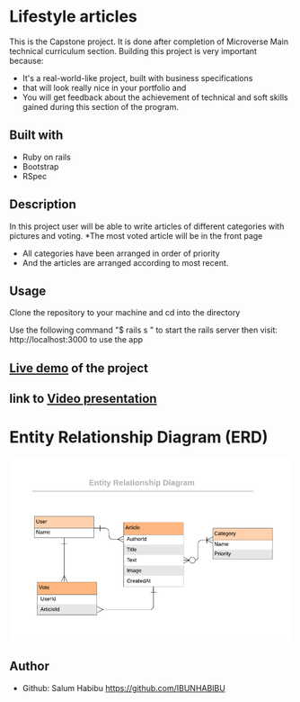# Lifestyle articles
This is the Capstone project. It is done after completion of
Microverse Main technical curriculum section. 
Building this project is very important  because:

* It's a real-world-like project, built with business specifications 
* that will look really nice in your portfolio and
* You will get feedback about the achievement of technical and soft 
  skills gained during this section of the program.
## Built with 
* Ruby on rails
* Bootstrap
* RSpec 
## Description 
 In this project user will be able to write articles of different categories with pictures and voting.
 *The most voted article will be in the front page
 * All categories have been arranged in order of priority 
 * And the articles are arranged according to most recent.
## Usage
Clone the repository to your machine and cd into the directory

Use the following command "$ rails s " to start the rails server then visit: http://localhost:3000 to use the app


## [Live demo](https://www.google.com "Of the project") of the project

## link to  [Video presentation](https://www.google.com "Google's Homepage")

# Entity Relationship Diagram (ERD)

![screenshot](https://github.com/IBUNHABIBU/lifestyle_articles/blob/dev/app/assets/images/ERD__articles.png)

## Author
* Github: Salum Habibu https://github.com/IBUNHABIBU 
